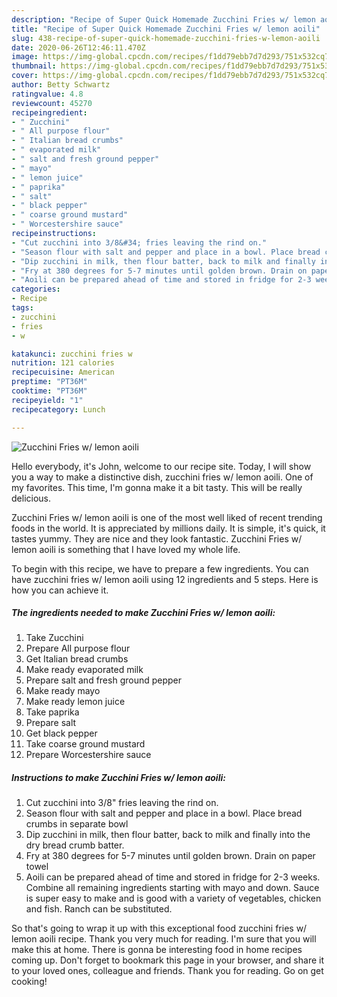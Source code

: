 ```yaml
---
description: "Recipe of Super Quick Homemade Zucchini Fries w/ lemon aoili"
title: "Recipe of Super Quick Homemade Zucchini Fries w/ lemon aoili"
slug: 438-recipe-of-super-quick-homemade-zucchini-fries-w-lemon-aoili
date: 2020-06-26T12:46:11.470Z
image: https://img-global.cpcdn.com/recipes/f1dd79ebb7d7d293/751x532cq70/zucchini-fries-w-lemon-aoili-recipe-main-photo.jpg
thumbnail: https://img-global.cpcdn.com/recipes/f1dd79ebb7d7d293/751x532cq70/zucchini-fries-w-lemon-aoili-recipe-main-photo.jpg
cover: https://img-global.cpcdn.com/recipes/f1dd79ebb7d7d293/751x532cq70/zucchini-fries-w-lemon-aoili-recipe-main-photo.jpg
author: Betty Schwartz
ratingvalue: 4.8
reviewcount: 45270
recipeingredient:
- " Zucchini"
- " All purpose flour"
- " Italian bread crumbs"
- " evaporated milk"
- " salt and fresh ground pepper"
- " mayo"
- " lemon juice"
- " paprika"
- " salt"
- " black pepper"
- " coarse ground mustard"
- " Worcestershire sauce"
recipeinstructions:
- "Cut zucchini into 3/8&#34; fries leaving the rind on."
- "Season flour with salt and pepper and place in a bowl. Place bread crumbs in separate bowl"
- "Dip zucchini in milk, then flour batter, back to milk and finally into the dry bread crumb batter."
- "Fry at 380 degrees for 5-7 minutes until golden brown. Drain on paper towel"
- "Aoili can be prepared ahead of time and stored in fridge for 2-3 weeks. Combine all remaining ingredients starting with mayo and down. Sauce is super easy to make and is good with a variety of vegetables, chicken and fish. Ranch can be substituted."
categories:
- Recipe
tags:
- zucchini
- fries
- w

katakunci: zucchini fries w 
nutrition: 121 calories
recipecuisine: American
preptime: "PT36M"
cooktime: "PT36M"
recipeyield: "1"
recipecategory: Lunch

---
```



![Zucchini Fries w/ lemon aoili](https://img-global.cpcdn.com/recipes/f1dd79ebb7d7d293/751x532cq70/zucchini-fries-w-lemon-aoili-recipe-main-photo.jpg)

Hello everybody, it's John, welcome to our recipe site. Today, I will show you a way to make a distinctive dish, zucchini fries w/ lemon aoili. One of my favorites. This time, I'm gonna make it a bit tasty. This will be really delicious.



Zucchini Fries w/ lemon aoili is one of the most well liked of recent trending foods in the world. It is appreciated by millions daily. It is simple, it's quick, it tastes yummy. They are nice and they look fantastic. Zucchini Fries w/ lemon aoili is something that I have loved my whole life.


To begin with this recipe, we have to prepare a few ingredients. You can have zucchini fries w/ lemon aoili using 12 ingredients and 5 steps. Here is how you can achieve it.

<!--inarticleads1-->

##### The ingredients needed to make Zucchini Fries w/ lemon aoili:

1. Take  Zucchini
1. Prepare  All purpose flour
1. Get  Italian bread crumbs
1. Make ready  evaporated milk
1. Prepare  salt and fresh ground pepper
1. Make ready  mayo
1. Make ready  lemon juice
1. Take  paprika
1. Prepare  salt
1. Get  black pepper
1. Take  coarse ground mustard
1. Prepare  Worcestershire sauce




<!--inarticleads2-->

##### Instructions to make Zucchini Fries w/ lemon aoili:

1. Cut zucchini into 3/8&#34; fries leaving the rind on.
1. Season flour with salt and pepper and place in a bowl. Place bread crumbs in separate bowl
1. Dip zucchini in milk, then flour batter, back to milk and finally into the dry bread crumb batter.
1. Fry at 380 degrees for 5-7 minutes until golden brown. Drain on paper towel
1. Aoili can be prepared ahead of time and stored in fridge for 2-3 weeks. Combine all remaining ingredients starting with mayo and down. Sauce is super easy to make and is good with a variety of vegetables, chicken and fish. Ranch can be substituted.




So that's going to wrap it up with this exceptional food zucchini fries w/ lemon aoili recipe. Thank you very much for reading. I'm sure that you will make this at home. There is gonna be interesting food in home recipes coming up. Don't forget to bookmark this page in your browser, and share it to your loved ones, colleague and friends. Thank you for reading. Go on get cooking!
